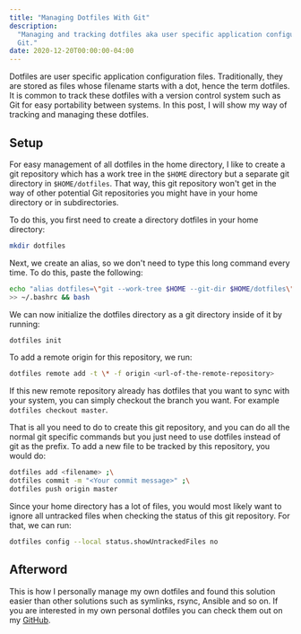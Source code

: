 ```yaml
---
title: "Managing Dotfiles With Git"
description:
  "Managing and tracking dotfiles aka user specific application configuration files with
  Git."
date: 2020-12-20T00:00:00-04:00
---
```


Dotfiles are user specific application configuration files. Traditionally, they are
stored as files whose filename starts with a dot, hence the term dotfiles. It is common
to track these dotfiles with a version control system such as Git for easy portability
between systems. In this post, I will show my way of tracking and managing these
dotfiles.

## Setup

For easy management of all dotfiles in the home directory, I like to create a git
repository which has a work tree in the `$HOME` directory but a separate git directory
in `$HOME/dotfiles`. That way, this git repository won't get in the way of other
potential Git repositories you might have in your home directory or in subdirectories.

To do this, you first need to create a directory dotfiles in your home directory:

```bash
mkdir dotfiles
```

Next, we create an alias, so we don't need to type this long command every time. To do
this, paste the following:

```bash
echo "alias dotfiles=\"git --work-tree $HOME --git-dir $HOME/dotfiles\"" \
>> ~/.bashrc && bash
```

We can now initialize the dotfiles directory as a git directory inside of it by running:

```bash
dotfiles init
```

To add a remote origin for this repository, we run:

```bash
dotfiles remote add -t \* -f origin <url-of-the-remote-repository>
```

If this new remote repository already has dotfiles that you want to sync with your
system, you can simply checkout the branch you want. For example
`dotfiles checkout master`.

That is all you need to do to create this git repository, and you can do all the normal
git specific commands but you just need to use dotfiles instead of git as the prefix. To
add a new file to be tracked by this repository, you would do:

```bash
dotfiles add <filename> ;\
dotfiles commit -m "<Your commit message>" ;\
dotfiles push origin master
```

Since your home directory has a lot of files, you would most likely want to ignore all
untracked files when checking the status of this git repository. For that, we can run:

```bash
dotfiles config --local status.showUntrackedFiles no
```

## Afterword

This is how I personally manage my own dotfiles and found this solution easier than
other solutions such as symlinks, rsync, Ansible and so on. If you are interested in my
own personal dotfiles you can check them out on my
[GitHub](https://github.com/miikanissi/dotfiles).
